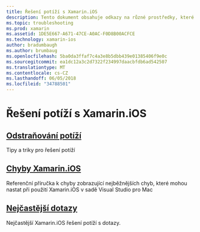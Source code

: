 ```yaml
---
title: Řešení potíží s Xamarin.iOS
description: Tento dokument obsahuje odkazy na různé prostředky, které poskytují informace o odstraňování potíží pro Xamarin.iOS, seznam potenciální chyby při vytváření aplikace Xamarin.iOS a nejčastější dotazy.
ms.topic: troubleshooting
ms.prod: xamarin
ms.assetid: 1DE5E667-A671-47CE-A0AC-F0D8B00ACFCE
ms.technology: xamarin-ios
author: bradumbaugh
ms.author: brumbaug
ms.openlocfilehash: 5ba0da3ffaf7c4a3e8b5dbb439e01385406f9e0c
ms.sourcegitcommit: ea1dc12a3c2d7322f234997daacbfdb6ad542507
ms.translationtype: MT
ms.contentlocale: cs-CZ
ms.lasthandoff: 06/05/2018
ms.locfileid: "34788501"
---
```

# <a name="troubleshooting-xamarinios"></a>Řešení potíží s Xamarin.iOS

##  <a name="troubleshootingiostroubleshootingtroubleshootingmd"></a>[Odstraňování potíží](~/ios/troubleshooting/troubleshooting.md)

Tipy a triky pro řešení potíží

##  <a name="xamarinios-errorsiostroubleshootingmtouch-errorsmd"></a>[Chyby Xamarin.iOS](~/ios/troubleshooting/mtouch-errors.md)

Referenční příručka k chyby zobrazující nejběžnějších chyb, které mohou nastat při použití Xamarin.iOS v sadě Visual Studio pro Mac

## <a name="frequently-asked-questionsquestionsindexmd"></a>[Nejčastější dotazy](questions/index.md)

Nejčastější Xamarin.iOS řešení potíží s dotazy.
